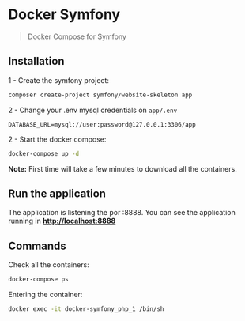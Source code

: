 # Docker Symfony
> Docker Compose for Symfony

## Installation
1 - Create the symfony project:
```bash
composer create-project symfony/website-skeleton app
``` 

2 - Change your .env mysql credentials on `app/.env`
```dotenv
DATABASE_URL=mysql://user:password@127.0.0.1:3306/app
```

2 - Start the docker compose:
```bash
docker-compose up -d
```
**Note:** First time will take a few minutes to download all the containers.

## Run the application
The application is listening the por :8888.
You can see the application running in **[http://localhost:8888](http://localhost:8888)**

## Commands
Check all the containers:
```bash
docker-compose ps
```

Entering the container:
```bash
docker exec -it docker-symfony_php_1 /bin/sh
```
